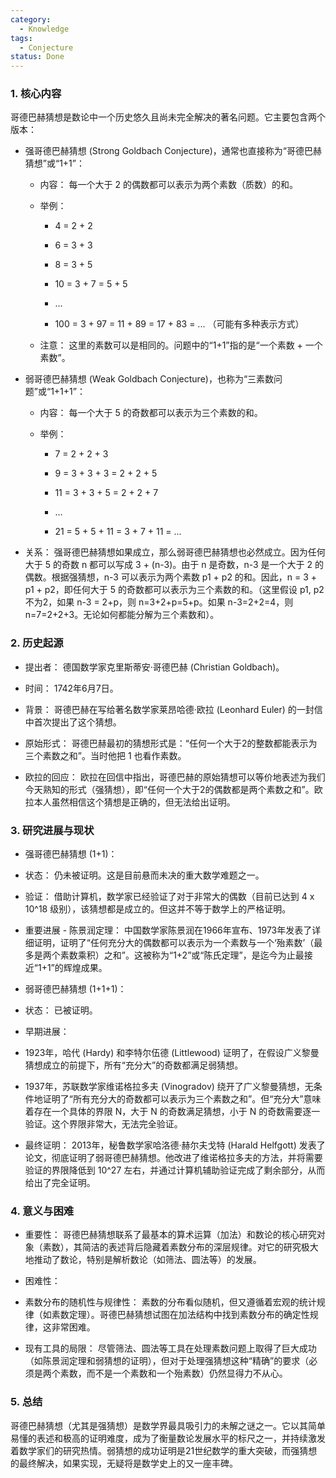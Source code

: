 ```yaml
---
category:
  - Knowledge
tags:
  - Conjecture
status: Done
---
```

### 1. 核心内容

哥德巴赫猜想是数论中一个历史悠久且尚未完全解决的著名问题。它主要包含两个版本：

- 强哥德巴赫猜想 (Strong Goldbach Conjecture)，通常也直接称为“哥德巴赫猜想”或“1+1”：
    

    - 内容： 每一个大于 2 的偶数都可以表示为两个素数（质数）的和。
        
    - 举例：
        
        
        - 4 = 2 + 2
            
        - 6 = 3 + 3
            
        - 8 = 3 + 5
            
        - 10 = 3 + 7 = 5 + 5
            
        - ...
            
        - 100 = 3 + 97 = 11 + 89 = 17 + 83 = ... （可能有多种表示方式）
            
    
    - 注意： 这里的素数可以是相同的。问题中的“1+1”指的是“一个素数 + 一个素数”。
    

- 弱哥德巴赫猜想 (Weak Goldbach Conjecture)，也称为“三素数问题”或“1+1+1”：
    

    - 内容： 每一个大于 5 的奇数都可以表示为三个素数的和。
        
    - 举例：
        
        
        - 7 = 2 + 2 + 3
            
        - 9 = 3 + 3 + 3 = 2 + 2 + 5
            
        - 11 = 3 + 3 + 5 = 2 + 2 + 7
            
        - ...
            
        - 21 = 5 + 5 + 11 = 3 + 7 + 11 = ...
    

- 关系： 强哥德巴赫猜想如果成立，那么弱哥德巴赫猜想也必然成立。因为任何大于 5 的奇数 n 都可以写成 3 + (n-3)。由于 n 是奇数，n-3 是一个大于 2 的偶数。根据强猜想，n-3 可以表示为两个素数 p1 + p2 的和。因此，n = 3 + p1 + p2，即任何大于 5 的奇数都可以表示为三个素数的和。（这里假设 p1, p2 不为2，如果 n-3 = 2+p，则 n=3+2+p=5+p。如果 n-3=2+2=4，则 n=7=2+2+3。无论如何都能分解为三个素数和）。
    

### 2. 历史起源

- 提出者： 德国数学家克里斯蒂安·哥德巴赫 (Christian Goldbach)。
    
- 时间： 1742年6月7日。
    
- 背景： 哥德巴赫在写给著名数学家莱昂哈德·欧拉 (Leonhard Euler) 的一封信中首次提出了这个猜想。
    
- 原始形式： 哥德巴赫最初的猜想形式是：“任何一个大于2的整数都能表示为三个素数之和”。当时他把 1 也看作素数。
    
- 欧拉的回应： 欧拉在回信中指出，哥德巴赫的原始猜想可以等价地表述为我们今天熟知的形式（强猜想），即“任何一个大于2的偶数都是两个素数之和”。欧拉本人虽然相信这个猜想是正确的，但无法给出证明。
    

### 3. 研究进展与现状

- 强哥德巴赫猜想 (1+1)：
    

- 状态： 仍未被证明。这是目前悬而未决的重大数学难题之一。
    
- 验证： 借助计算机，数学家已经验证了对于非常大的偶数（目前已达到 4 x 10^18 级别），该猜想都是成立的。但这并不等于数学上的严格证明。
    
- 重要进展 - 陈景润定理： 中国数学家陈景润在1966年宣布、1973年发表了详细证明，证明了“任何充分大的偶数都可以表示为一个素数与一个‘殆素数’（最多是两个素数乘积）之和”。这被称为“1+2”或“陈氏定理”，是迄今为止最接近“1+1”的辉煌成果。
    

- 弱哥德巴赫猜想 (1+1+1)：
    

- 状态： 已被证明。
    
- 早期进展：
    

- 1923年，哈代 (Hardy) 和李特尔伍德 (Littlewood) 证明了，在假设广义黎曼猜想成立的前提下，所有“充分大”的奇数都满足弱猜想。
    
- 1937年，苏联数学家维诺格拉多夫 (Vinogradov) 绕开了广义黎曼猜想，无条件地证明了“所有充分大的奇数都可以表示为三个素数之和”。但“充分大”意味着存在一个具体的界限 N，大于 N 的奇数满足猜想，小于 N 的奇数需要逐一验证。这个界限非常大，无法完全验证。
    

- 最终证明： 2013年，秘鲁数学家哈洛德·赫尔夫戈特 (Harald Helfgott) 发表了论文，彻底证明了弱哥德巴赫猜想。他改进了维诺格拉多夫的方法，并将需要验证的界限降低到 10^27 左右，并通过计算机辅助验证完成了剩余部分，从而给出了完全证明。
    

### 4. 意义与困难

- 重要性： 哥德巴赫猜想联系了最基本的算术运算（加法）和数论的核心研究对象（素数），其简洁的表述背后隐藏着素数分布的深层规律。对它的研究极大地推动了数论，特别是解析数论（如筛法、圆法等）的发展。
    
- 困难性：
    

- 素数分布的随机性与规律性： 素数的分布看似随机，但又遵循着宏观的统计规律（如素数定理）。哥德巴赫猜想试图在加法结构中找到素数分布的确定性规律，这非常困难。
    
- 现有工具的局限： 尽管筛法、圆法等工具在处理素数问题上取得了巨大成功（如陈景润定理和弱猜想的证明），但对于处理强猜想这种“精确”的要求（必须是两个素数，而不是一个素数和一个殆素数）仍然显得力不从心。
    

### 5. 总结

哥德巴赫猜想（尤其是强猜想）是数学界最具吸引力的未解之谜之一。它以其简单易懂的表述和极高的证明难度，成为了衡量数论发展水平的标尺之一，并持续激发着数学家们的研究热情。弱猜想的成功证明是21世纪数学的重大突破，而强猜想的最终解决，如果实现，无疑将是数学史上的又一座丰碑。
